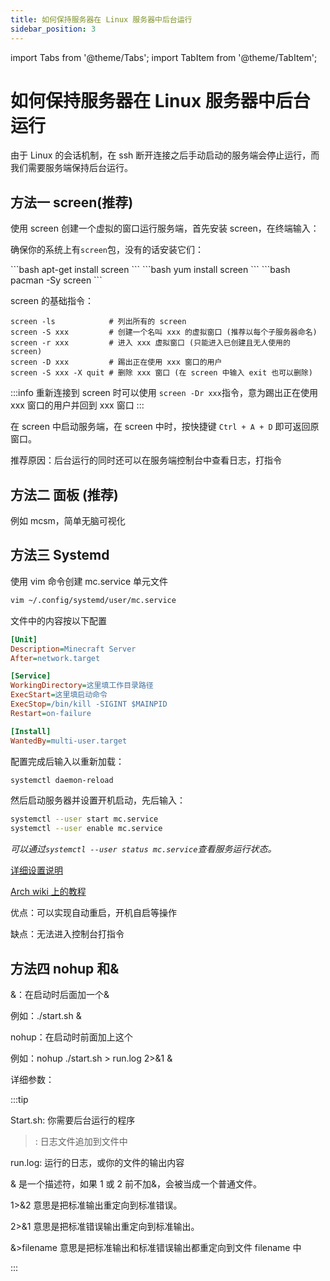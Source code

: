 ```yaml
---
title: 如何保持服务器在 Linux 服务器中后台运行
sidebar_position: 3
---
```


import Tabs from '@theme/Tabs';
import TabItem from '@theme/TabItem';

# 如何保持服务器在 Linux 服务器中后台运行

由于 Linux 的会话机制，在 ssh 断开连接之后手动启动的服务端会停止运行，而我们需要服务端保持后台运行。

## 方法一 screen(推荐)

使用 screen 创建一个虚拟的窗口运行服务端，首先安装 screen，在终端输入：

确保你的系统上有`screen`包，没有的话安装它们：

<Tabs>
    <TabItem value="debian" label="Debian/Ubuntu Linux" default>
        ```bash
        apt-get install screen
        ```
    </TabItem>
    <TabItem value="redhat" label="CentOS/Redhat Linux">
        ```bash
        yum install screen
        ```
    </TabItem>
    <TabItem value="arch" label="Arch Linux">
        ```bash
         pacman -Sy screen
        ```
    </TabItem>
</Tabs>

screen 的基础指令：

```shell
screen -ls            # 列出所有的 screen
screen -S xxx         # 创建一个名叫 xxx 的虚拟窗口 (推荐以每个子服务器命名)
screen -r xxx         # 进入 xxx 虚拟窗口 (只能进入已创建且无人使用的 screen)
screen -D xxx         # 踢出正在使用 xxx 窗口的用户
screen -S xxx -X quit # 删除 xxx 窗口 (在 screen 中输入 exit 也可以删除)
```

:::info
重新连接到 screen 时可以使用 `screen -Dr xxx`指令，意为踢出正在使用 xxx 窗口的用户并回到 xxx 窗口
:::

在 screen 中启动服务端，在 screen 中时，按快捷键 `Ctrl + A + D` 即可返回原窗口。

推荐原因：后台运行的同时还可以在服务端控制台中查看日志，打指令

## 方法二  面板 (推荐)

例如 mcsm，简单无脑可视化

## 方法三 Systemd

使用 vim 命令创建 mc.service 单元文件

```bash
vim ~/.config/systemd/user/mc.service
```

文件中的内容按以下配置

```ini
[Unit]
Description=Minecraft Server
After=network.target

[Service]
WorkingDirectory=这里填工作目录路径
ExecStart=这里填启动命令
ExecStop=/bin/kill -SIGINT $MAINPID
Restart=on-failure

[Install]
WantedBy=multi-user.target
```

配置完成后输入以重新加载：

```bash
systemctl daemon-reload
```

然后启动服务器并设置开机启动，先后输入：

```bash
systemctl --user start mc.service
systemctl --user enable mc.service
```

_可以通过`systemctl --user status mc.service`查看服务运行状态。_

[详细设置说明](https://blog.csdn.net/WHQ78164/article/details/132956725)

[Arch wiki 上的教程](https://wiki.archlinuxcn.org/wiki/Systemd#%E7%BC%96%E5%86%99%E5%8D%95%E5%85%83%E6%96%87%E4%BB%B6)

优点：可以实现自动重启，开机自启等操作

缺点：无法进入控制台打指令

## 方法四 nohup 和&

&：在启动时后面加一个&

例如：./start.sh &

nohup：在启动时前面加上这个

例如：nohup ./start.sh > run.log 2>&1 &

详细参数：

:::tip

Start.sh: 你需要后台运行的程序

>: 日志文件追加到文件中

run.log: 运行的日志，或你的文件的输出内容

& 是一个描述符，如果 1 或 2 前不加&，会被当成一个普通文件。

1>&2 意思是把标准输出重定向到标准错误。

2>&1 意思是把标准错误输出重定向到标准输出。

&>filename 意思是把标准输出和标准错误输出都重定向到文件 filename 中

:::
